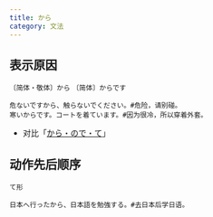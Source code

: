 ```yaml
---
title: から
category: 文法
---
```


## 表示原因

`〔简体・敬体〕から`
`〔简体〕からです`

```example
危ないですから、触らないでください。#危险，请别碰。
寒いからです。コートを着ています。#因为很冷，所以穿着外套。
```

- 对比「[から・ので・て](kara-node-te)」

## 动作先后顺序

`て形`

```example
日本へ行ったから、日本語を勉強する。#去日本后学日语。
```

